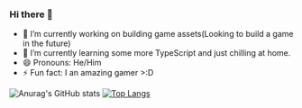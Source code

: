 ### Hi there 👋

- 🔭 I’m currently working on building game assets(Looking to build a game in the future)
- 🌱 I’m currently learning some more TypeScript and just chilling at home.
- 😄 Pronouns: He/Him
- ⚡ Fun fact: I an amazing gamer >:D

![Anurag's GitHub stats](https://github-readme-stats.vercel.app/api?username=LiamTL&bg_color=#FFA500,#5123f8&show_icons=true)     [![Top Langs](https://github-readme-stats.vercel.app/api/top-langs/?username=LiamTL&theme=gradient&layout=compact)](https://github.com/anuraghazra/github-readme-stats)

